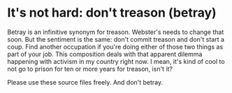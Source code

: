 # It's not hard: don't treason (betray)

Betray is an infinitive synonym for treason. Webster's needs to change that soon. But the sentiment is the same: don't commit treason and don't start a coup. Find another occupation if you're doing either of those two things as part of your job. This composition deals with that apparent dilemma happening with activism in my country right now. I mean, it's kind of cool to not go to prison for ten or more years for treason, isn't it?

Please use these source files freely. And don't betray.
